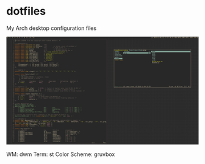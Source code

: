# dotfiles
My Arch desktop configuration files

![alt text](./desktop.png)

WM:   dwm
Term: st
Color Scheme: gruvbox
